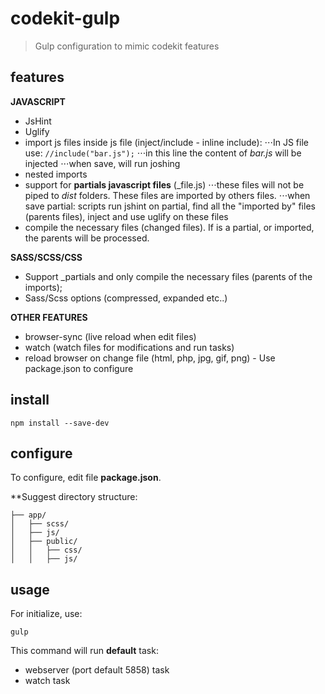 # codekit-gulp
> Gulp configuration to mimic codekit features

## features
**JAVASCRIPT**
- JsHint
- Uglify
- import js files inside js file (inject/include - inline include):
⋅⋅⋅In JS file use: ``` //include("bar.js"); ```
⋅⋅⋅in this line the content of *bar.js* will be injected
⋅⋅⋅when save, will run joshing
- nested imports
- support for **partials javascript files** (_file.js)
⋅⋅⋅these files will not be piped to *dist* folders. These files are imported by others files.
⋅⋅⋅when save partial:  scripts run jshint on partial, find all the "imported by" files (parents files),  inject and use uglify on these files
- compile the necessary files (changed files). If is a partial, or imported, the parents will be processed.

**SASS/SCSS/CSS**
- Support _partials and only compile the necessary files (parents of the imports);
- Sass/Scss options (compressed, expanded etc..)

**OTHER FEATURES**
- browser-sync (live reload when edit files)
- watch (watch files for modifications and run tasks)
- reload browser on change file (html, php, jpg, gif, png) - Use package.json to configure


## install
```shell
npm install --save-dev
```

## configure
To configure, edit file **package.json**.

**Suggest directory structure:

```
├── app/
│   ├── scss/
│   ├── js/
│   ├── public/
│   │   ├── css/ 
│   │   ├── js/
```

## usage
For initialize, use:
```shell
gulp
```
This command will run **default** task:
- webserver (port default 5858) task
- watch task
